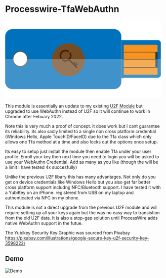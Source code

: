 # Processwire-TfaWebAuthn
![Security Key](https://raw.githubusercontent.com/adamxp12/Processwire-TfaU2F/master/assets/bluekeyside.png)

This module is essentially an update to my existing [U2F Module](https://github.com/adamxp12/Processwire-TfaU2F) but upgraded to use WebAuthn instead of U2F so it will continue to work in Chrome after Febuary 2022.


Note this is very much a proof of concept. it does work but I cant guarantee its reliability. its also sadly limited to a single non cross platform credential (Windows Hello, Apple TouchID/FaceID) due to the Tfa class which only allows one Tfa method at a time and also locks out the options once setup.

Its easy to setup just install the module then enable Tfa under your user profile. Enroll your key then next time you need to login you will be asked to use your WebAuthn Credential. Add as many as you like (though the will be a limit I have tested 4x succesfully)

Unlike the previous U2F libary this has many advantages. Not only do you get on device credentials like Windows Hello but you also get far better cross platform support includng NFC/Bluetooth support. I have tested it with a YubiKey on an iPhone. registered from USB on my laptop and authenticated via NFC on my phone.

This module is not a direct upgrade from the previous U2F module and will require setting up all your keys again but the was no easy way to transistion from the old U2F data. It is also a stop-gap solution until ProcessWire adds native WebAuthn support in the futue.


The Yubikey Security Key Graphic was sourced from Pixabay https://pixabay.com/illustrations/google-secure-key-u2f-security-key-3598222/

## Demo
![Demo](https://adamxp12blob.blob.core.windows.net/sharex-share/2019-08-28_12-06-18.gif)
